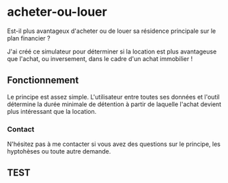 # acheter-ou-louer
Est-il plus avantageux d'acheter ou de louer sa résidence principale sur le plan financier ?

J'ai créé ce simulateur pour déterminer si la location est plus avantageuse que l'achat, ou inversement, dans le cadre d'un achat immobilier !

## Fonctionnement
Le principe est assez simple.
L'utilisateur entre toutes ses données et l'outil détermine la durée minimale de détention à partir de laquelle l'achat devient plus intéressant que la location.

### Contact
N'hésitez pas à me contacter si vous avez des questions sur le principe, les hyptohèses ou toute autre demande.


## TEST